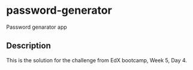 # password-generator

Password genarator app

## Description
This is the solution for the challenge from EdX bootcamp, Week 5, Day 4.